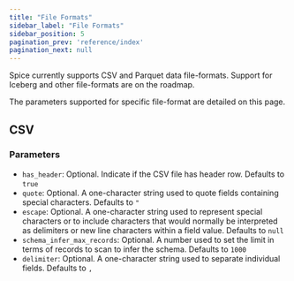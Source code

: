 ```yaml
---
title: "File Formats"
sidebar_label: "File Formats"
sidebar_position: 5
pagination_prev: 'reference/index'
pagination_next: null
---
```


Spice currently supports CSV and Parquet data file-formats. Support for Iceberg and other file-formats are on the roadmap.

The parameters supported for specific file-format are detailed on this page.

## CSV

### Parameters

- `has_header`: Optional. Indicate if the CSV file has header row. Defaults to `true`
- `quote`: Optional. A one-character string used to quote fields containing special characters. Defaults to `"`
- `escape`: Optional. A one-character string used to represent special characters or to include characters that would normally be interpreted as delimiters or new line characters within a field value. Defaults to `null`
- `schema_infer_max_records`: Optional. A number used to set the limit in terms of records to scan to infer the schema. Defaults to `1000`
- `delimiter`: Optional. A one-character string used to separate individual fields. Defaults to `,`
